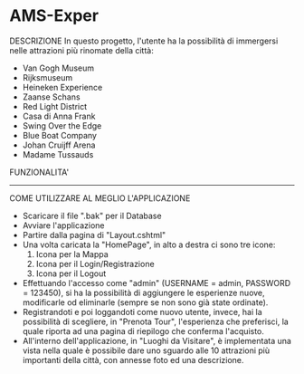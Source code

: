 # AMS-Exper
 
DESCRIZIONE
 In questo progetto, l'utente ha la possibilità di immergersi nelle attrazioni
 più rinomate della città:
 - Van Gogh Museum
 - Rijksmuseum
 - Heineken Experience 
 - Zaanse Schans
 - Red Light District
 - Casa di Anna Frank
 - Swing Over the Edge
 - Blue Boat Company
 - Johan Cruijff Arena
 - Madame Tussauds

 FUNZIONALITA'
 _____________________________________________________________________________
 COME UTILIZZARE AL MEGLIO L'APPLICAZIONE
 - Scaricare il file ".bak" per il Database
 - Avviare l'applicazione
 - Partire dalla pagina di "Layout.cshtml"
 - Una volta caricata la "HomePage", in alto a destra ci sono tre icone:
   1. Icona per la Mappa
   2. Icona per il Login/Registrazione
   3. Icona per il Logout
 - Effettuando l'accesso come "admin" (USERNAME = admin, PASSWORD = 123450),
   si ha la possibilità di aggiungere le esperienze nuove, modificarle od
   eliminarle (sempre se non sono già state ordinate).
 - Registrandoti e poi loggandoti come nuovo utente, invece, hai la
   possibilità di scegliere, in "Prenota Tour", l'esperienza che
   preferisci, la quale riporta ad una pagina di riepilogo che
   conferma l'acquisto.
 - All'interno dell'applicazione, in "Luoghi da Visitare", è implementata
   una vista nella quale è possibile dare uno sguardo alle 10 attrazioni
   più importanti della città, con annesse foto ed una descrizione.
